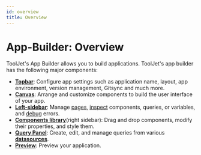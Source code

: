 ```yaml
---
id: overview
title: Overview
---
```


# App-Builder: Overview

ToolJet's App Builder allows you to build applications. ToolJet's app builder has the following major components:

- **[Topbar](/docs/app-builder/topbar)**: Configure app settings such as application name, layout, app environment, version management, Gitsync and much more.
- **[Canvas](/docs/app-builder/canvas)**: Arrange and customize components to build the user interface of your app.
- **[Left-sidebar](/docs/app-builder/left-sidebar)**: Manage [pages](/docs/tutorial/pages), [inspect](/docs/how-to/use-inspector) components, queries, or variables, and [debug](/docs/app-builder/left-sidebar#debugger) errors.
- **[Components library](/docs/app-builder/components-library)**(right sidebar): Drag and drop components, modify their properties, and style them.
- **[Query Panel](/docs/app-builder/query-panel)**: Create, edit, and manage queries from various **[datasources](/docs/data-sources/overview)**.
- **[Preview](/docs/app-builder/preview)**: Preview your application.